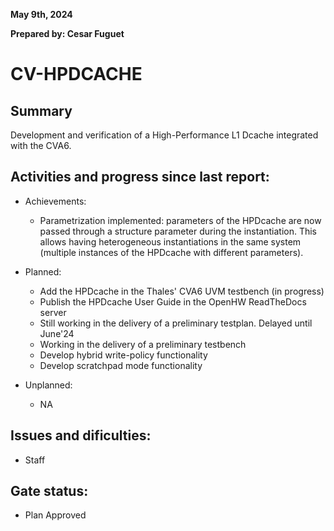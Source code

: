 **May 9th, 2024**

**Prepared by: Cesar Fuguet**

# CV-HPDCACHE

## Summary

Development and verification of a High-Performance L1 Dcache integrated with
the CVA6.

## Activities and progress since last report:

* Achievements:
  * Parametrization implemented: parameters of the HPDcache are now passed
    through a structure parameter during the instantiation. This allows
    having heterogeneous instantiations in the same system (multiple
    instances of the HPDcache with different parameters).

* Planned:
  * Add the HPDcache in the Thales' CVA6 UVM testbench (in progress)
  * Publish the HPDcache User Guide in the OpenHW ReadTheDocs server
  * Still working in the delivery of a preliminary testplan. Delayed until
    June'24
  * Working in the delivery of a preliminary testbench
  * Develop hybrid write-policy functionality
  * Develop scratchpad mode functionality

* Unplanned:
  * NA

## Issues and dificulties:

* Staff

## Gate status:

* Plan Approved
